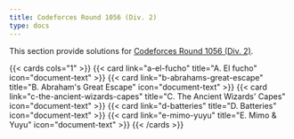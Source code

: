 ```yaml
---
title: Codeforces Round 1056 (Div. 2)
type: docs
---
```


This section provide solutions for [Codeforces Round 1056 (Div. 2)](https://codeforces.com/contest/2155).

{{< cards cols="1" >}}
  {{< card link="a-el-fucho" title="A. El fucho" icon="document-text" >}}
  {{< card link="b-abrahams-great-escape" title="B. Abraham's Great Escape" icon="document-text" >}}
  {{< card link="c-the-ancient-wizards-capes" title="C. The Ancient Wizards' Capes" icon="document-text" >}}
  {{< card link="d-batteries" title="D. Batteries" icon="document-text" >}}
  {{< card link="e-mimo-yuyu" title="E. Mimo & Yuyu" icon="document-text" >}}
{{< /cards >}}
